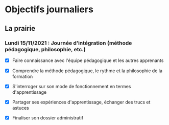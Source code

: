 # Objectifs journaliers

## La prairie


### Lundi 15/11/2021 : Journée d’intégration (méthode pédagogique, philosophie, etc.)


* [X] Faire connaissance avec l'équipe pédagogique et les autres apprenants
* [X] Comprendre la méthode pédagogique, le rythme et la philosophie de la formation
* [X] S'interroger sur son mode de fonctionnement en termes d'apprentissage
* [X] Partager ses expériences d'apprentissage, échanger des trucs et astuces
* [X] Finaliser son dossier administratif


